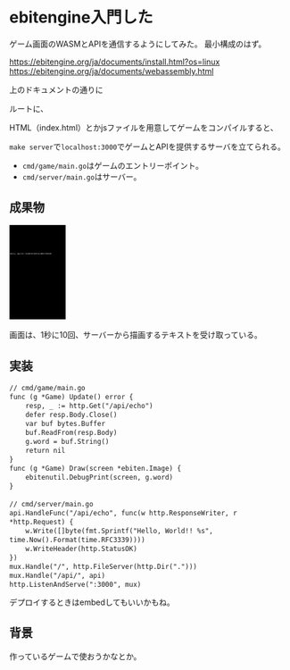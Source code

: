 # ebitengine入門した

ゲーム画面のWASMとAPIを通信するようにしてみた。
最小構成のはず。

<https://ebitengine.org/ja/documents/install.html?os=linux>
<https://ebitengine.org/ja/documents/webassembly.html>

上のドキュメントの通りに

ルートに、

HTML（index.html）とかjsファイルを用意してゲームをコンパイルすると、

`make server`で`localhost:3000`でゲームとAPIを提供するサーバを立てられる。

- `cmd/game/main.go`はゲームのエントリーポイント。
- `cmd/server/main.go`はサーバー。

## 成果物

<img src="./image.png" alt="成果画面イメージ" width="20%">

画面は、1秒に10回、サーバーから描画するテキストを受け取っている。

## 実装

```golang
// cmd/game/main.go
func (g *Game) Update() error {
    resp, _ := http.Get("/api/echo")
    defer resp.Body.Close()
    var buf bytes.Buffer
    buf.ReadFrom(resp.Body)
    g.word = buf.String()
    return nil
}
func (g *Game) Draw(screen *ebiten.Image) {
    ebitenutil.DebugPrint(screen, g.word)
}

// cmd/server/main.go
api.HandleFunc("/api/echo", func(w http.ResponseWriter, r *http.Request) {
    w.Write([]byte(fmt.Sprintf("Hello, World!! %s", time.Now().Format(time.RFC3339))))
    w.WriteHeader(http.StatusOK)
})
mux.Handle("/", http.FileServer(http.Dir(".")))
mux.Handle("/api/", api)
http.ListenAndServe(":3000", mux)
```

デプロイするときはembedしてもいいかもね。

## 背景

作っているゲームで使おうかなとか。
